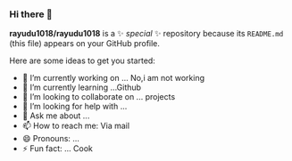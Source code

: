 ### Hi there 👋

**rayudu1018/rayudu1018** is a ✨ _special_ ✨ repository because its `README.md` (this file) appears on your GitHub profile.

Here are some ideas to get you started:

- 🔭 I’m currently working on ... No,i am not working 
- 🌱 I’m currently learning ...Github
- 👯 I’m looking to collaborate on ... projects
- 🤔 I’m looking for help with ...
- 💬 Ask me about ...
- 📫 How to reach me: Via mail
- 😄 Pronouns: ...
- ⚡ Fun fact: ... Cook
